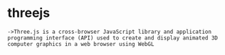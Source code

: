 # threejs 
    ->Three.js is a cross-browser JavaScript library and application programming interface (API) used to create and display animated 3D computer graphics in a web browser using WebGL
